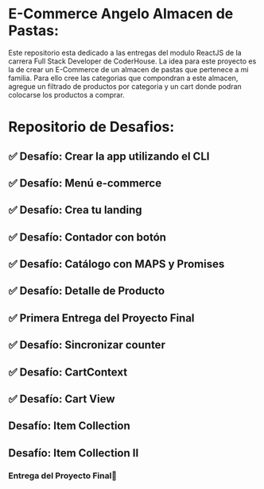 # E-Commerce Angelo Almacen de Pastas:

Este repositorio esta dedicado a las entregas del modulo ReactJS de la carrera Full Stack Developer de CoderHouse. La idea para este proyecto es la de crear un E-Commerce de un almacen de pastas que pertenece a mi familia. Para ello cree las categorias que compondran a este almacen, agregue un filtrado de productos por categoria y un cart donde podran colocarse los productos a comprar.

# Repositorio de Desafios:

## ✅ Desafío: Crear la app utilizando el CLI

## ✅ Desafío: Menú e-commerce

## ✅ Desafío: Crea tu landing

## ✅ Desafío: Contador con botón

## ✅ Desafío: Catálogo con MAPS y Promises

## ✅ Desafío: Detalle de Producto

## ✅ Primera Entrega del Proyecto Final

## ✅ Desafío: Sincronizar counter

## ✅ Desafío: CartContext

## ✅ Desafío: Cart View

## Desafío: Item Collection

## Desafío: Item Collection II

### Entrega del Proyecto Final🧨
